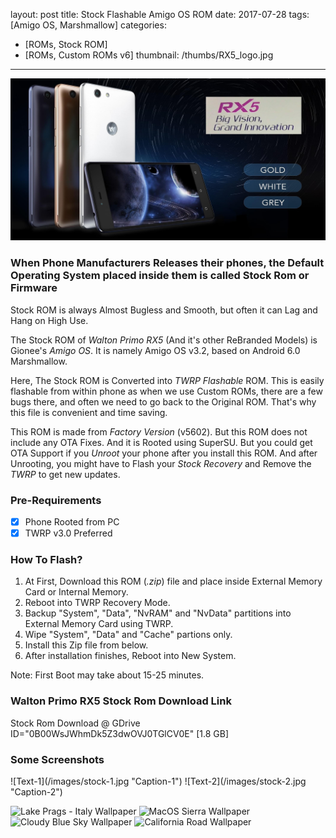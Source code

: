 layout: post
title: Stock Flashable Amigo OS ROM
date: 2017-07-28
tags: [Amigo OS, Marshmallow]
categories:
- [ROMs, Stock ROM]
- [ROMs, Custom ROMs v6]
thumbnail: /thumbs/RX5_logo.jpg
---

![Banner](/images/banner.jpg "Caption")

### When Phone Manufacturers Releases their phones, the Default Operating System placed inside them is called Stock Rom or Firmware

Stock ROM is always Almost Bugless and Smooth, but often it can Lag and Hang on High Use.

The Stock ROM of _Walton Primo RX5_ (And it's other ReBranded Models) is Gionee's _Amigo OS_.
It is namely Amigo OS v3.2, based on Android 6.0 Marshmallow.

Here, The Stock ROM is Converted into _TWRP Flashable_ ROM.
This is easily flashable from within phone as when we use Custom ROMs, there are a few bugs there, and often we need to go back to the Original ROM. That's why this file is convenient and time saving.

This ROM is made from _Factory Version_ (v5602). But this ROM does not include any OTA Fixes.
And it is Rooted using SuperSU.
But you could get OTA Support if you _Unroot_ your phone after you install this ROM. And after Unrooting, you might have to Flash your _Stock Recovery_ and Remove the _TWRP_ to get new updates.

### Pre-Requirements

- [x] Phone Rooted from PC
- [x] TWRP v3.0 Preferred

### How To Flash?

1. At First, Download this ROM (_.zip_) file and place inside External Memory Card or Internal Memory.
2. Reboot into TWRP Recovery Mode.
3. Backup "System", "Data", "NvRAM" and "NvData" partitions into External Memory Card using TWRP.
4. Wipe "System", "Data" and "Cache" partions only.
5. Install this Zip file from below.
6. After installation finishes, Reboot into New System.

Note: First Boot may take about 15-25 minutes.

### Walton Primo RX5 Stock Rom Download Link

Stock Rom Download @ GDrive ID="0B00WsJWhmDk5Z3dwOVJ0TGlCV0E" [1.8 GB]

### Some Screenshots

<div class="justified-gallery">
![Text-1](/images/stock-1.jpg "Caption-1")
![Text-2](/images/stock-2.jpg "Caption-2")

![Lake Prags - Italy Wallpaper](https://www.hdwallpapers.net/previews/lake-prags-italy-1053.jpg)
![MacOS Sierra Wallpaper](https://www.hdwallpapers.net/previews/macos-sierra-1021.jpg)
![Cloudy Blue Sky Wallpaper](https://www.hdwallpapers.net/previews/cloudy-blue-sky-1048.jpg)
![California Road Wallpaper](https://www.hdwallpapers.net/previews/california-road-1016.jpg)
</div>
